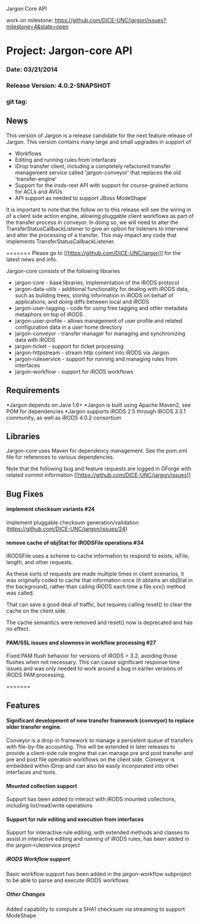 
Jargon Core API

work on milestone: https://github.com/DICE-UNC/jargon/issues?milestone=4&state=open

# Project: Jargon-core API
### Date: 03/21/2014
### Release Version: 4.0.2-SNAPSHOT
### git tag: 

## News

This version of Jargon is a release candidate for the next feature release of Jargon. This version contains many large and small upgrades in support of 

* Workflows
* Editing and running rules from interfaces
* iDrop transfer client, including a completely refactored transfer management service called 'jargon-conveyor' that replaces the old 'transfer-engine'
* Support for the irods-rest API with support for course-grained actions for ACLs and AVUs
* API support as needed to support JBoss ModeShape

It is important to note that the follow on to this release will see the wiring in of a client side action engine, allowing pluggable client workflows as
part of the transfer process in conveyor.  In doing so, we will need to alter the TransferStatusCallbackListener to give an option for listeners to intervene and
alter the processing of a transfer.  This may impact any code that implements TransferStatusCallbackListener.

=======
Please go to [[https://github.com/DICE-UNC/jargon]] for the latest news and info.

Jargon-core consists of the following libraries

* jargon-core - base libraries, implementation of the iRODS protocol
* jargon-data-utils - additional functionality for dealing with iRODS data, such as building trees, storing information in iRODS on behalf of applications, and doing diffs between local and iRODS
* jargon-user-tagging - code for using free tagging and other metadata metaphors on top of iRODS
* jargon-user-profile - allows management of user profile and related configuration data in a user home directory
* jargon-conveyor - transfer manager for managing and synchronizing data with iRODS
* jargon-ticket - support for ticket processing
* jargon-httpstream - stream http content into iRODS via Jargon
* jargon-ruleservice - support for running and managing rules from interfaces
* jargon-workflow - support for iRODS workflows

## Requirements

*Jargon depends on Java 1.6+
*Jargon is built using Apache Maven2, see POM for dependencies
*Jargon supports iRODS 2.5 through iRODS 3.3.1 community, as well as iRODS 4.0.2 consortium

## Libraries

Jargon-core uses Maven for dependency management.  See the pom.xml file for references to various dependencies.

Note that the following bug and feature requests are logged in GForge with related commit information [[https://github.com/DICE-UNC/jargon/issues]]

## Bug Fixes

#### implement checksum variants #24

implement pluggable checksum generation/validation (https://github.com/DICE-UNC/jargon/issues/24)

#### remove cache of objStat for IRODSFile operations #34

IRODSFile uses a scheme to cache information to respond to exists, isFile, length, and other requests.

As these sorts of requests are made multiple times in client scenarios, it was originally coded to cache that information once (it obtains an objStat in the background), rather than calling iRODS each time a file.xxx() method was called.

That can save a good deal of traffic, but requires calling reset() to clear the cache on the client side.

The cache semantics were removed and reset() now is deprecated and has no effect.

#### PAM/SSL issues and slowness in workflow processing #27

Fixed PAM flush behavior for versions of iRODS > 3.2, avoiding those flushes when not necessary.  This can cause significant response time issues and was only needed to work around a bug in earlier versions of iRODS PAM processing.

=======
## Features

#### Significant development of new transfer framework (conveyor) to replace older transfer engine.

Conveyor is a drop-in framework to manage a persistent queue of transfers with file-by-file accounting. This will be extended in later releases to provide a client-side rule
engine that can manage pre and post transfer and pre and post file operation workflows on the client side.  Conveyor is embedded within iDrop and can also be easily incorporated
into other interfaces and tools.

#### Mounted collection support

Support has been added to interact with iRODS mounted collections, including list/read/write operations

#### Support for rule editing and execution from interfaces

Support for interactive rule editing, with extended methods and classes to assist in interactive editing and running of iRODS rules, has been added
in the jargon-ruleservice project

##### iRODS Workflow support

Basic workflow support has been added in the jargon-workflow subproject to be able to parse and execute iRODS workflows

##### Other Changes

Added capability to compute a SHA1 checksum via streaming to support ModeShape

